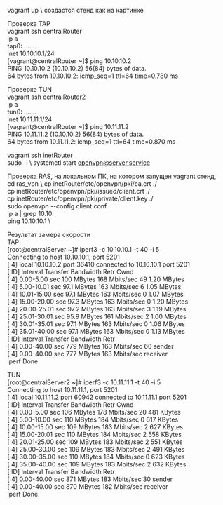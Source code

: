vagrant up \ 
создастся стенд как на картинке 

Проверка TAP \
vagrant ssh centralRouter \
ip a \
tap0: .......  \
    inet 10.10.10.1/24 \
[vagrant@centralRouter ~]$ ping 10.10.10.2 \
PING 10.10.10.2 (10.10.10.2) 56(84) bytes of data. \
64 bytes from 10.10.10.2: icmp_seq=1 ttl=64 time=0.780 ms 

Проверка TUN \
vagrant ssh centralRouter2 \
ip a \
tun0: .......  \
    inet 10.11.11.1/24 \
[vagrant@centralRouter ~]$ ping 10.11.11.2 \
PING 10.11.11.2 (10.10.10.2) 56(84) bytes of data. \
64 bytes from 10.11.11.2: icmp_seq=1 ttl=64 time=0.870 ms 

vagrant ssh inetRouter \
sudo -i  \ 
systemctl start openvpn@server.service 

Проверка RAS, на локальном ПК, на котором запущен vagrant стенд, \
cd ras_vpn \ 
cp inetRouter/etc/openvpn/pki/ca.crt ./  \
cp inetRouter/etc/openvpn/pki/issued/client.crt ./  \
cp inetRouter/etc/openvpn/pki/private/client.key ./  \
sudo openvpn --config client.conf \
ip a | grep 10.10. \
ping 10.10.10.1 \

Результат замера скорости \
TAP \
[root@centralServer ~]# iperf3 -c 10.10.10.1 -t 40 -i 5 \
Connecting to host 10.10.10.1, port 5201 \
[  4] local 10.10.10.2 port 36410 connected to 10.10.10.1 port 5201 \
[ ID] Interval           Transfer     Bandwidth       Retr  Cwnd \
[  4]   0.00-5.00   sec   100 MBytes   168 Mbits/sec   49   1.20 MBytes \
[  4]   5.00-10.01  sec  97.1 MBytes   163 Mbits/sec    6   1.05 MBytes \
[  4]  10.01-15.00  sec  97.1 MBytes   163 Mbits/sec    0   1.07 MBytes \
[  4]  15.00-20.00  sec  97.3 MBytes   163 Mbits/sec    0   1.20 MBytes \
[  4]  20.00-25.01  sec  97.2 MBytes   163 Mbits/sec    3   1.19 MBytes \
[  4]  25.01-30.01  sec  95.9 MBytes   161 Mbits/sec    2   1.00 MBytes \
[  4]  30.01-35.01  sec  97.1 MBytes   163 Mbits/sec    0   1.06 MBytes \
[  4]  35.01-40.00  sec  97.1 MBytes   163 Mbits/sec    0   1.13 MBytes \
[ ID] Interval           Transfer     Bandwidth       Retr \
[  4]   0.00-40.00  sec   779 MBytes   163 Mbits/sec   60             sender \
[  4]   0.00-40.00  sec   777 MBytes   163 Mbits/sec                  receiver \
iperf Done.

TUN \
[root@centralServer2 ~]# iperf3 -c 10.11.11.1 -t 40 -i 5 \
Connecting to host 10.11.11.1, port 5201 \
[  4] local 10.11.11.2 port 60942 connected to 10.11.11.1 port 5201 \
[ ID] Interval           Transfer     Bandwidth       Retr  Cwnd \
[  4]   0.00-5.00   sec   106 MBytes   178 Mbits/sec   20    481 KBytes \
[  4]   5.00-10.00  sec   110 MBytes   184 Mbits/sec    0    617 KBytes \
[  4]  10.00-15.00  sec   109 MBytes   183 Mbits/sec    2    627 KBytes \
[  4]  15.00-20.01  sec   110 MBytes   184 Mbits/sec    2    558 KBytes \
[  4]  20.01-25.00  sec   109 MBytes   183 Mbits/sec    2    551 KBytes \
[  4]  25.00-30.00  sec   109 MBytes   183 Mbits/sec    2    491 KBytes \
[  4]  30.00-35.00  sec   110 MBytes   184 Mbits/sec    0    623 KBytes \
[  4]  35.00-40.00  sec   109 MBytes   183 Mbits/sec    2    632 KBytes \
[ ID] Interval           Transfer     Bandwidth       Retr \
[  4]   0.00-40.00  sec   871 MBytes   183 Mbits/sec   30             sender \
[  4]   0.00-40.00  sec   870 MBytes   182 Mbits/sec                  receiver \
iperf Done.
